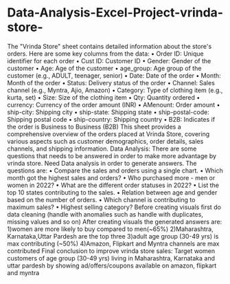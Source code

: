 # Data-Analysis-Excel-Project-vrinda-store-
The "Vrinda Store" sheet contains detailed information about the store's orders. Here are some 
key columns from the data:
• Order ID: Unique identifier for each order
• Cust ID: Customer ID
• Gender: Gender of the customer
• Age: Age of the customer
• age_group: Age group of the customer (e.g., ADULT, teenager, senior)
• Date: Date of the order
• Month: Month of the order
• Status: Delivery status of the order
• Channel: Sales channel (e.g., Myntra, Ajio, Amazon)
• Category: Type of clothing item (e.g., kurta, set)
• Size: Size of the clothing item
• Qty: Quantity ordered
• currency: Currency of the order amount (INR)
• AMenount: Order amount
• ship-city: Shipping city
• ship-state: Shipping state
• ship-postal-code: Shipping postal code
• ship-country: Shipping country
• B2B: Indicates if the order is Business to Business (B2B)
This sheet provides a comprehensive overview of the orders placed at Vrinda Store, covering 
various aspects such as customer demographics, order details, sales channels, and shipping 
information.
Data Analysis:
There are some questions that needs to be answered in order to make more advantage by vrinda 
store. Need Data analysis in order to generate answers.
The questions are:
• Compare the sales and orders using a single chart.
• Which month got the highest sales and orders?
• Who purchased more - men or women in 2022?
• What are the different order statuses in 2022?
• List the top 10 states contributing to the sales.
• Relation between age and gender based on the number of orders.
• Which channel is contributing to maximum sales?
• Highest selling category?
Before creating visuals first do data cleaning (handle with anomalies such as handle with 
duplicates, missing values and so on)
After creating visuals the generated answers are:
1)women are more likely to buy compared to men(~65%) 
2)Maharashtra, Karnataka,Uttar Pardesh are the top three 
3)adult age group (30-49 yrs) is max contributing (~50%) 
4)Amazon, Flipkart and Myntra channels are max contributed
Final conclusion to improve vrinda store sales:
Target women customers of age group (30-49 yrs) living in Maharashtra, Karnataka and uttar 
pardesh by showing ad/offers/coupons available on amazon, flipkart and myntra
